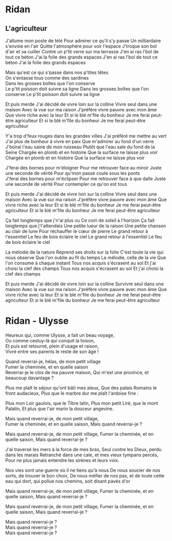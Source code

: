 # Ridan

## L'agriculteur

J'allume mon poste de télé 
Pour admirer ce qu'il s'y passe 
Un milliardaire s'envoie en l'air 
Quitte l'atmosphère pour voir l'espace 
J'troque son bol d'air et sa cuiller 
Contre un p'tit verre sur ma terrasse 
J'en ai ras l'bol de tout ce béton 
J'ai la folie des grands espaces 
J'en ai ras l'bol de tout ce béton 
J'ai la folie des grands espaces 

Mais qu'est ce qui s'passe dans nos p'tites têtes  
On s'entasse tous comme des sardines  
Dans les grosses boîtes que l'on conserve   
Le p'tit poisson doit suivre sa ligne 
Dans les grosses boîtes que l'on conserve 
Le p'tit poisson doit suivre sa ligne 

Et puis merde 
J'ai décidé de vivre loin sur la colline 
Vivre seul dans une maison 
Avec la vue sur ma raison 
J'préfère vivre pauvre avec mon âme  
Que vivre riche avec la leur 
Et si le blé m'file du bonheur 
Je me ferai peut-être agriculteur 
Et si le blé m'file du bonheur 
Je me ferai peut-être agriculteur 

Y'a trop d'feux rouges dans les grandes villes 
J'ai préféré me mettre au vert 
J'ai plus de bonheur à vivre en paix 
Que m'admirer au fond d'un verre 
J'boirai l'eau saine de mon ruisseau 
Plutôt que l'eau sale du fond de la Seine 
Chargée en plomb et en histoire 
Que la surface ne laisse plus voir 
Chargée en plomb et en histoire 
Que la surface ne laisse plus voir 

J'ferai des bornes pour m'éloigner 
Pour me retrouver face au miroir 
Juste une seconde de vérité 
Pour qu'mon passé coule sous les ponts  
J'ferai des bornes pour m'éclipser 
Pour me retrouver face à que dalle 
Juste une seconde de vérité 
Pour contempler ce qu'on est tous 

Et puis merde 
J'ai décidé de vivre loin sur la colline 
Vivre seul dans une maison 
Avec la vue sur ma raison 
J'préfère vivre pauvre avec mon âme 
Que vivre riche avec la leur 
Et si le blé m'file du bonheur 
Je me ferai peut-être agriculteur 
Et si le blé m'file du bonheur 
Je me ferai peut-être agriculteur 

Ça fait longtemps que j'n'ai plus vu 
Ce coin de soleil à l'horizon 
Ça fait longtemps que j'l'attendais 
Une petite lueur de la raison 
Une petite chanson au clair de lune 
Pour réchauffer le cœur de pierre 
Le grand retour à l'essentiel 
Le feu de bois éclaire le ciel 
Le grand retour à l'essentiel 
Le feu de bois éclaire le ciel 

La mélodie de la nature 
Reprend ses droits sur la folie 
C'est toute la vie qui nous observe 
Que l'on oublie au fil du temps 
La mélodie, celle de la vie 
Que l'on consume à chaque instant 
Tous nos acquis s'écrasent au sol 
Et j'ai choisi la clef des champs 
Tous nos acquis s'écrasent au sol 
Et j'ai choisi la clef des champs 

Et puis merde 
J'ai décidé de vivre loin sur la colline 
Survivre seul dans une maison 
Avec la vue sur ma raison 
J'préfère vivre pauvre avec mon âme 
Que vivre riche avec la leur 
Et si le blé m'file du bonheur 
Je me ferai peut-être agriculteur 
Et si le blé m'file du bonheur 
Je me ferai peut-être agriculteur 

# Ridan - Ulysse

Heureux qui, comme Ulysse, a fait un beau voyage,  
Ou comme cestuy-là qui conquit la toison,  
Et puis est retourné, plein d'usage et raison,  
Vivre entre ses parents le reste de son âge !  

Quand reverrai-je, hélas, de mon petit village  
Fumer la cheminée, et en quelle saison  
Reverrai-je le clos de ma pauvre maison, 
Qui m'est une province, et beaucoup davantage ? 

Plus me plaît le séjour qu'ont bâti mes aïeux, 
Que des palais Romains le front audacieux, 
Plus que le marbre dur me plaît l'ardoise fine : 

Plus mon Loir gaulois, que le Tibre latin, 
Plus mon petit Liré, que le mont Palatin, 
Et plus que l'air marin la douceur angevine. 

Mais quand reverrai-je, de mon petit village,  
Fumer la cheminée, et en quelle saison, 
Mais quand reverrai-je ? 

Mais quand reverrai-je, de mon petit village, 
Fumer la cheminée, et en quelle saison, 
Mais quand reverrai-je ? 

J'ai traversé les mers à la force de mes bras, 
Seul contre les Dieux, perdu dans les marais 
Retranché dans une cale, et mes vieux tympans  percés, 
Pour ne plus jamais entendre les sirènes et leurs voix. 

Nos vies sont une guerre où il ne tiens qu'à nous 
De nous soucier de nos sorts, de trouver le bon choix, 
De nous méfier de nos pas, et de toute cette eau qui dort, 
qui pollue nos chemins, soit disant pavés d'or 

Mais quand reverrai-je, de mon petit village, 
Fumer la cheminée, et en quelle saison, 
Mais quand reverrai-je ?  

Mais quand reverrai-je, de mon petit village, 
Fumer la cheminée, et en quelle saison, 
Mais quand reverrai-je ? 

Mais quand reverrai-je ?  
Mais quand reverrai-je ?  
Mais quand reverrai-je ? 
